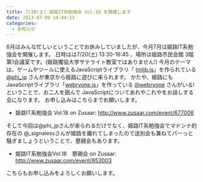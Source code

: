```yaml
---
title: 7/20(土) 姫路IT系勉強会 Vol.18 を開催します
date: 2013-07-09 14:44:13
categories:
  - お知らせ
---
```


6月はみんな忙しいということでお休みしていましたが、今月7月は姫路IT系勉強会を開催します。
日時はは7/20(土) 13:30-16:45 、場所は姫路市民会館 3階 第1会議室です。(姫路獨協大学サテライト教室ではありません!)
今月のテーマは、ゲームやツールに使えるJavaScriptライブラリ「 [tmlib.js](http://phi-jp.github.io/tmlib.js/)」を作られている [@phi\_jp](https://twitter.com/phi_jp) さんが東京から姫路に遊びに来られます。
かたや、姫路にもJavaScriptライブラリ「[webryone.js](https://github.com/webryone/javascript)」を作っている [@webryone](https://twitter.com/webryone) さんがいる! ということで、お二人を囲んで JavaScriptについてあれやこれやをお話しする会になります。
お申し込みはこちらまでお願いします。

- 姫路IT系勉強会 Vol.18 on Zusaar: <http://www.zusaar.com/event/677006>

そして今回は@phi\_jpさんが来られるだけでなく、姫路IT系勉強会でマドンナ的存在の @\_signalessさんが姫路を離れてしまったので送別会も兼ねてパーっと騒ぎましょうということで、懇親会もあります。

- 姫路IT系勉強会Vol.18　懇親会 on Zusaar: <http://www.zusaar.com/event/853003>

こちらもお申し込みをよろしくお願いします。
